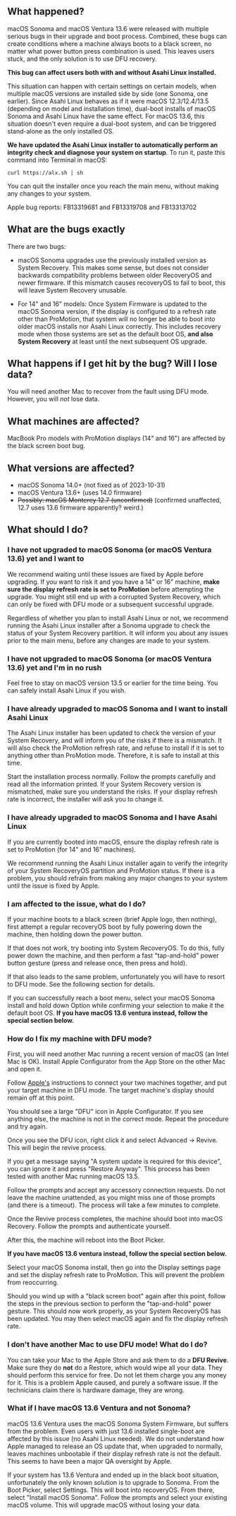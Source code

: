 ## What happened?

macOS Sonoma and macOS Ventura 13.6 were released with multiple serious bugs in their upgrade and boot process. Combined, these bugs can create conditions where a machine always boots to a black screen, no matter what power button press combination is used. This leaves users stuck, and the only solution is to use DFU recovery.

**This bug can affect users both with and without Asahi Linux installed.**

This situation can happen with certain settings on certain models, when multiple macOS versions are installed side by side (one Sonoma, one earlier). Since Asahi Linux behaves as if it were macOS 12.3/12.4/13.5 (depending on model and installation time), dual-boot installs of macOS Sonoma and Asahi Linux have the same effect. For macOS 13.6, this situation doesn't even require a dual-boot system, and can be triggered stand-alone as the only installed OS.

**We have updated the Asahi Linux installer to automatically perform an integrity check and diagnose your system on startup**. To run it, paste this command into Terminal in macOS:

`curl https://alx.sh | sh`

You can quit the installer once you reach the main menu, without making any changes to your system.

Apple bug reports: FB13319681 and FB13319708 and FB13313702 

## What are the bugs exactly

There are two bugs:

* macOS Sonoma upgrades use the previously installed version as System Recovery. This makes some sense, but does not consider backwards compatibility problems between older RecoveryOS and newer firmware. If this mismatch causes recoveryOS to fail to boot, this will leave System Recovery unusable.

* For 14" and 16" models: Once System Firmware is updated to the macOS Sonoma version, if the display is configured to a refresh rate other than ProMotion, that system will no longer be able to boot into older macOS installs nor Asahi Linux correctly. This includes recovery mode when those systems are set as the default boot OS, **and also System Recovery** at least until the next subsequent OS upgrade.

## What happens if I get hit by the bug? Will I lose data?

You will need another Mac to recover from the fault using DFU mode. However, you will *not* lose data.

## What machines are affected?

MacBook Pro models with ProMotion displays (14" and 16") are affected by the black screen boot bug.

## What versions are affected?

* macOS Sonoma 14.0+ (not fixed as of 2023-10-31)
* macOS Ventura 13.6+ (uses 14.0 firmware)
* ~~Possibly: macOS Monterey 12.7 (unconfirmed)~~ (confirmed unaffected, 12.7 uses 13.6 firmware apparently? weird.) 

## What should I do?

### I have not upgraded to macOS Sonoma (or macOS Ventura 13.6) yet and I want to

We recommend waiting until these issues are fixed by Apple before upgrading. If you want to risk it and you have a 14" or 16" machine, **make sure the display refresh rate is set to ProMotion** before attempting the upgrade. You might still end up with a corrupted System Recovery, which can only be fixed with DFU mode or a subsequent successful upgrade.

Regardless of whether you plan to install Asahi Linux or not, we recommend running the Asahi Linux installer after a Sonoma upgrade to check the status of your System Recovery partition. It will inform you about any issues prior to the main menu, before any changes are made to your system.

### I have not upgraded to macOS Sonoma (or macOS Ventura 13.6) yet and I'm in no rush

Feel free to stay on macOS version 13.5 or earlier for the time being. You can safely install Asahi Linux if you wish.

### I have already upgraded to macOS Sonoma and I want to install Asahi Linux

The Asahi Linux installer has been updated to check the version of your System Recovery, and will inform you of the risks if there is a mismatch. It will also check the ProMotion refresh rate, and refuse to install if it is set to anything other than ProMotion mode. Therefore, it is safe to install at this time.

Start the installation process normally. Follow the prompts carefully and read all the information printed. If your System Recovery version is mismatched, make sure you understand the risks. If your display refresh rate is incorrect, the installer will ask you to change it.

### I have already upgraded to macOS Sonoma and I have Asahi Linux

If you are currently booted into macOS, ensure the display refresh rate is set to ProMotion (for 14" and 16" machines).

We recommend running the Asahi Linux installer again to verify the integrity of your System RecoveryOS partition and ProMotion status. If there is a problem, you should refrain from making any major changes to your system until the issue is fixed by Apple.

### I am affected to the issue, what do I do?

If your machine boots to a black screen (brief Apple logo, then nothing), first attempt a regular recoveryOS boot by fully powering down the machine, then holding down the power button.

If that does not work, try booting into System RecoveryOS. To do this, fully power down the machine, and then perform a fast "tap-and-hold" power button gesture (press and release once, then press and hold).

If that also leads to the same problem, unfortunately you will have to resort to DFU mode. See the following section for details.

If you can successfully reach a boot menu, select your macOS Sonoma install and hold down Option while confirming your selection to make it the default boot OS. **If you have macOS 13.6 ventura instead, follow the special section below.**

### How do I fix my machine with DFU mode?

First, you will need another Mac running a recent version of macOS (an Intel Mac is OK). Install Apple Configurator from the App Store on the other Mac and open it.

Follow [Apple's](https://support.apple.com/en-gu/guide/apple-configurator-mac/apdd5f3c75ad/mac) instructions to connect your two machines together, and put your target machine in DFU mode. The target machine's display should remain off at this point.

You should see a large "DFU" icon in Apple Configurator. If you see anything else, the machine is not in the correct mode. Repeat the procedure and try again.

Once you see the DFU icon, right click it and select Advanced → Revive. This will begin the revive process.

If you get a message saying "A system update is required for this device", you can ignore it and press "Restore Anyway". This process has been tested with another Mac running macOS 13.5.

Follow the prompts and accept any accessory connection requests. Do not leave the machine unattended, as you might miss one of those prompts (and there is a timeout). The process will take a few minutes to complete.

Once the Revive process completes, the machine should boot into macOS Recovery. Follow the prompts and authenticate yourself.

After this, the machine will reboot into the Boot Picker.

**If you have macOS 13.6 ventura instead, follow the special section below.**

Select your macOS Sonoma install, then go into the Display settings page and set the display refresh rate to ProMotion. This will prevent the problem from reoccurring.

Should you wind up with a "black screen boot" again after this point, follow the steps in the previous section to perform the "tap-and-hold" power gesture. This should now work properly, as your System RecoveryOS has been updated. You may then select macOS again and fix the display refresh rate.

### I don't have another Mac to use DFU mode! What do I do?

You can take your Mac to the Apple Store and ask them to do a **DFU Revive**. Make sure they do **not** do a Restore, which would wipe all your data. They should perform this service for free. Do not let them charge you any money for it. This is a problem Apple caused, and purely a software issue. If the technicians claim there is hardware damage, they are wrong.

### What if I have macOS 13.6 Ventura and not Sonoma?

macOS 13.6 Ventura uses the macOS Sonoma System Firmware, but suffers from the problem. Even users with just 13.6 installed single-boot are affected by this issue (no Asahi Linux needed). We do not understand how Apple managed to release an OS update that, when upgraded to normally, leaves machines unbootable if their display refresh rate is not the default. This seems to have been a major QA oversight by Apple.

If your system has 13.6 Ventura and ended up in the black boot situation, unfortunately the only known solution is to upgrade to Sonoma. From the Boot Picker, select Settings. This will boot into recoveryOS. From there, select "Install macOS Sonoma". Follow the prompts and select your existing macOS volume. This will upgrade macOS without losing your data.
